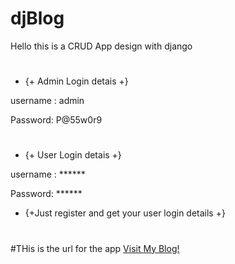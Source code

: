 # djBlog

Hello this is a CRUD App design with django
#

# 
- {+ Admin Login detais +}

username : admin

Password: P@55w0r9

#
- {+ User Login detais +}

username : ******

Password:   ******

- {+Just register and get your user login details +}
#

#THis is the url for the app
[Visit My Blog!](https://okpisablog.herokuapp.com/)

#
